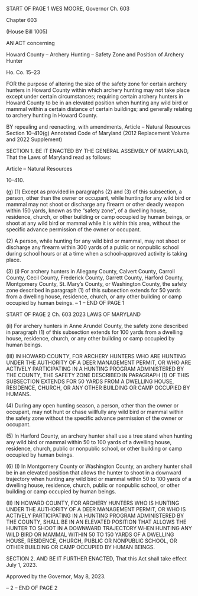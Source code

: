 START OF PAGE 1
WES MOORE, Governor Ch. 603

Chapter 603

(House Bill 1005)

AN ACT concerning

Howard County – Archery Hunting – Safety Zone and Position of Archery
Hunter

Ho. Co. 15–23

FOR the purpose of altering the size of the safety zone for certain archery hunters in
Howard County within which archery hunting may not take place except under
certain circumstances; requiring certain archery hunters in Howard County to be in
an elevated position when hunting any wild bird or mammal within a certain
distance of certain buildings; and generally relating to archery hunting in Howard
County.

BY repealing and reenacting, with amendments,
Article – Natural Resources
Section 10–410(g)
Annotated Code of Maryland
(2012 Replacement Volume and 2022 Supplement)

SECTION 1. BE IT ENACTED BY THE GENERAL ASSEMBLY OF MARYLAND,
That the Laws of Maryland read as follows:

Article – Natural Resources

10–410.

(g) (1) Except as provided in paragraphs (2) and (3) of this subsection, a
person, other than the owner or occupant, while hunting for any wild bird or mammal may
not shoot or discharge any firearm or other deadly weapon within 150 yards, known as the
“safety zone”, of a dwelling house, residence, church, or other building or camp occupied by
human beings, or shoot at any wild bird or mammal while it is within this area, without
the specific advance permission of the owner or occupant.

(2) A person, while hunting for any wild bird or mammal, may not shoot or
discharge any firearm within 300 yards of a public or nonpublic school during school hours
or at a time when a school–approved activity is taking place.

(3) (i) For archery hunters in Allegany County, Calvert County, Carroll
County, Cecil County, Frederick County, Garrett County, Harford County, Montgomery
County, St. Mary’s County, or Washington County, the safety zone described in paragraph
(1) of this subsection extends for 50 yards from a dwelling house, residence, church, or any
other building or camp occupied by human beings.
– 1 –
END OF PAGE 1

START OF PAGE 2
Ch. 603 2023 LAWS OF MARYLAND

(ii) For archery hunters in Anne Arundel County, the safety zone
described in paragraph (1) of this subsection extends for 100 yards from a dwelling house,
residence, church, or any other building or camp occupied by human beings.

(III) IN HOWARD COUNTY, FOR ARCHERY HUNTERS WHO ARE
HUNTING UNDER THE AUTHORITY OF A DEER MANAGEMENT PERMIT, OR WHO ARE
ACTIVELY PARTICIPATING IN A HUNTING PROGRAM ADMINISTERED BY THE COUNTY,
THE SAFETY ZONE DESCRIBED IN PARAGRAPH (1) OF THIS SUBSECTION EXTENDS
FOR 50 YARDS FROM A DWELLING HOUSE, RESIDENCE, CHURCH, OR ANY OTHER
BUILDING OR CAMP OCCUPIED BY HUMANS.

(4) During any open hunting season, a person, other than the owner or
occupant, may not hunt or chase willfully any wild bird or mammal within the safety zone
without the specific advance permission of the owner or occupant.

(5) In Harford County, an archery hunter shall use a tree stand when
hunting any wild bird or mammal within 50 to 100 yards of a dwelling house, residence,
church, public or nonpublic school, or other building or camp occupied by human beings.

(6) (I) In Montgomery County or Washington County, an archery
hunter shall be in an elevated position that allows the hunter to shoot in a downward
trajectory when hunting any wild bird or mammal within 50 to 100 yards of a dwelling
house, residence, church, public or nonpublic school, or other building or camp occupied by
human beings.

(II) IN HOWARD COUNTY, FOR ARCHERY HUNTERS WHO IS
HUNTING UNDER THE AUTHORITY OF A DEER MANAGEMENT PERMIT, OR WHO IS
ACTIVELY PARTICIPATING IN A HUNTING PROGRAM ADMINISTERED BY THE COUNTY,
SHALL BE IN AN ELEVATED POSITION THAT ALLOWS THE HUNTER TO SHOOT IN A
DOWNWARD TRAJECTORY WHEN HUNTING ANY WILD BIRD OR MAMMAL WITHIN 50
TO 150 YARDS OF A DWELLING HOUSE, RESIDENCE, CHURCH, PUBLIC OR NONPUBLIC
SCHOOL, OR OTHER BUILDING OR CAMP OCCUPIED BY HUMAN BEINGS.

SECTION 2. AND BE IT FURTHER ENACTED, That this Act shall take effect July
1, 2023.

Approved by the Governor, May 8, 2023.

– 2 –
END OF PAGE 2